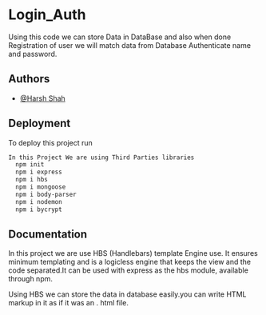 
# Login_Auth
Using this code we can store Data in DataBase and also when done  Registration of user we will match data from Database Authenticate name and password.



## Authors

- [@Harsh Shah](https://www.github.com/octokatherine)


## Deployment

To deploy this project run

```bash
In this Project We are using Third Parties libraries
  npm init
  npm i express
  npm i hbs
  npm i mongoose
  npm i body-parser
  npm i nodemon
  npm i bycrypt

```


## Documentation

In this project we are use HBS (Handlebars) template Engine use.  It ensures minimum templating and is a logicless engine that keeps the view and the code separated.It can be used with express as the hbs module, available through npm.

Using HBS we can store the data in database easily.you can write HTML markup in it as if it was an . html file. 

